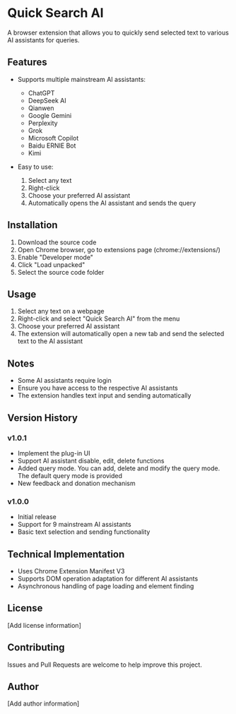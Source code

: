 # Quick Search AI

A browser extension that allows you to quickly send selected text to various AI assistants for queries.

## Features

- Supports multiple mainstream AI assistants:
  - ChatGPT
  - DeepSeek AI
  - Qianwen
  - Google Gemini
  - Perplexity
  - Grok
  - Microsoft Copilot
  - Baidu ERNIE Bot
  - Kimi

- Easy to use:
  1. Select any text
  2. Right-click
  3. Choose your preferred AI assistant
  4. Automatically opens the AI assistant and sends the query

## Installation

1. Download the source code
2. Open Chrome browser, go to extensions page (chrome://extensions/)
3. Enable "Developer mode"
4. Click "Load unpacked"
5. Select the source code folder

## Usage

1. Select any text on a webpage
2. Right-click and select "Quick Search AI" from the menu
3. Choose your preferred AI assistant
4. The extension will automatically open a new tab and send the selected text to the AI assistant

## Notes

- Some AI assistants require login
- Ensure you have access to the respective AI assistants
- The extension handles text input and sending automatically

## Version History

### v1.0.1
- Implement the plug-in UI
- Support AI assistant disable, edit, delete functions
- Added query mode. You can add, delete and modify the query mode. The default query mode is provided
- New feedback and donation mechanism

### v1.0.0
- Initial release
- Support for 9 mainstream AI assistants
- Basic text selection and sending functionality

## Technical Implementation

- Uses Chrome Extension Manifest V3
- Supports DOM operation adaptation for different AI assistants
- Asynchronous handling of page loading and element finding

## License

[Add license information]

## Contributing

Issues and Pull Requests are welcome to help improve this project.

## Author

[Add author information] 